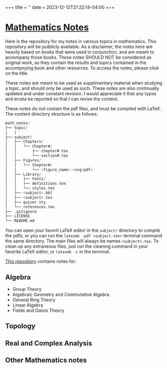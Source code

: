+++
title = ''
date = 2023-12-12T21:22:14-04:00
+++

# [Mathematics Notes](https://github.com/azabelmena/math_notes)

Here is the repository for my notes in various topics in mathematics. This
repository will be puiblicly available. As a disclaimer, the notes here are
heavily based on books that were used in conjunction, and are meant to acoompany
those books. These notes SHOULD NOT be considered as original work, as they
contain the results and topics contained in the accompnying book and other
resources. To access the notes, please click on the title.

These notes are meant to be used as supplimentary material when studying a topic,
and should only be used as such. These notes are also continually updated and
under constant revision. I would appreciate it that any typos and errata be
reported so that I can revise the content.

These notes do not contain the pdf files, and must be compiled with LaTeX.  The
content directory structure is as follows:

```c
math_notes/
├── topic/
│   │
├── subject/
│   ├── Chapters/
│   │   └── Chapter#/
│   │       ├── chapter#.tex
│   │       └── section#.tex
│   ├── Figures/
│   │   └── Chapter#/
│   │       └── <figure_name>.<svg/pdf>
│   ├── Library/
│   │   ├── Fonts/
│   │   ├── definitions.tex
│   │   └── styles.tex
│   ├── <subject>.bbl
│   ├── <subject>.tex
│   ├── quiver.sty
│   └── references.tex
├── .gitignore
├── LICENSE
└── README.md
```

You can open your favorit LaTeX editor in the `subject/` directory to compile
the pdfs, or you can run the `latexmk -pdf <subject.tex>` terminal command the
same directory. The main files will always be names `<subject>.tex`. To clean up
any extraneous files, just run the cleaning command in your favorite LaTeX
editor, or `latexmk -c` in the terminal.


[This repository](https://github.com/azabelmena/math_notes) contains notes for:

## Algebra
- Group Theory
- Algebraic Geometry and Commutative Algebra
- General Ring Theory
- Linear Algebra
- Fields and Galois Theory

## Topology

## Real and Complex Analysis

## Other Mathematics notes
